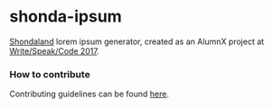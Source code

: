 # shonda-ipsum

[Shondaland](https://en.wikipedia.org/wiki/ShondaLand) lorem ipsum generator, created as an AlumnX project at [Write/Speak/Code 2017](https://2017.writespeakcode.com/index.html).

### How to contribute

Contributing guidelines can be found [here](https://github.com/hilarysk/shonda-ipsum/blob/master/Contributing.md).
